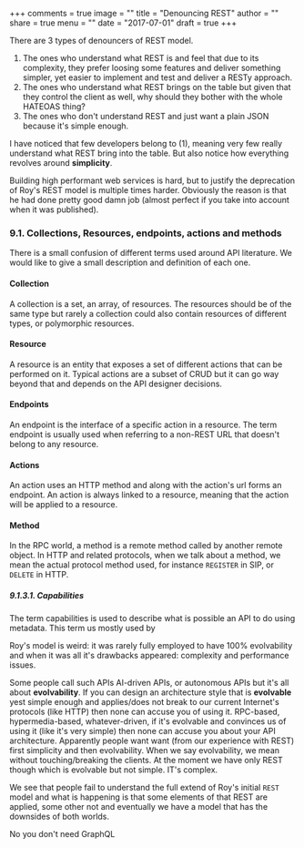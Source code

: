+++
comments = true
image = ""
title = "Denouncing REST"
author = ""
share = true
menu = ""
date = "2017-07-01"
draft = true
+++


There are 3 types of denouncers of REST model.

1. The ones who understand what REST is and feel that due to its complexity, they prefer loosing some features and deliver something
simpler, yet easier to implement and test and deliver a RESTy approach.
2. The ones who understand what REST brings on the table but given that they control the client as well,
why should they bother with the whole HATEOAS thing?
3. The ones who don't understand REST and just want a plain JSON because it's simple enough.

I have noticed that few developers belong to (1), meaning very few really understand what REST bring into the table.
But also notice how everything revolves around **simplicity**.

Building high performant web services is hard, but to justify the deprecation of Roy's REST model is multiple times harder.
Obviously the reason is that he had done pretty good damn job (almost perfect if you take into account when it was published).



### 9.1. Collections, Resources, endpoints, actions and methods
There is a small confusion of different terms used around API literature.
We would like to give a small description and definition of each one.

#### Collection
A collection is a set, an array, of resources.
The resources should be of the same type but rarely a collection could also contain
resources of different types, or polymorphic resources.

#### Resource
A resource is an entity that exposes a set of different actions that can be performed on it.
Typical actions are a subset of CRUD but it can go way beyond that and depends on the API designer decisions.

#### Endpoints
An endpoint is the interface of a specific action in a resource.
The term endpoint is usually used when referring to a non-REST URL that doesn't belong to any resource.

#### Actions
An action uses an HTTP method and along with the action's url forms an endpoint.
An action is always linked to a resource, meaning that the action will be applied to a resource.

#### Method
In the RPC world, a method is a remote method called by another remote object.
In HTTP and related protocols, when we talk about a method, we mean the actual protocol method used, for instance `REGISTER` in SIP,
or `DELETE` in HTTP.


##### 9.1.3.1. Capabilities
The term capabilities is used to describe what is possible an API to do using metadata.
This term us mostly used by


Roy's model is weird: it was rarely fully employed to have 100% evolvability and when it was all it's drawbacks appeared: complexity and performance issues.


Some people call such APIs AI-driven APIs, or autonomous APIs but it's all about **evolvability**.
If you can design an architecture style that is **evolvable** yest simple enough and applies/does not break
to our current Internet's protocols (like HTTP) then none can accuse you of using it.
RPC-based, hypermedia-based, whatever-driven, if it's evolvable and convinces us of using it (like it's very simple)
then none can accuse you about your API architecture.
Apparently people want want (from our experience with REST) first simplicity and then evolvability.
When we say evolvability, we mean without touching/breaking the clients.
At the moment we have only REST though which is evolvable but not simple. IT's complex.


We see that people fail to understand the full extend of Roy's initial `REST` model and what is happening is that
some elements of that REST are applied, some other not and eventually we have a model that has the downsides of both worlds.


No you don't need GraphQL
